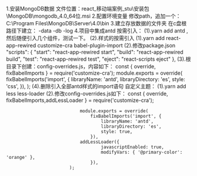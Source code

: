 1.安装MongoDB数据
	文件位置：react_移动端案例_stu\安装包\MongoDB\mongodb_4.0_64位.msi
2.配置环境变量
	修改path，追加一个：C:\Program Files\MongoDB\Server\4.0\bin
3.建立存放数据的文件夹
	在c盘根路径下建立：
		-data
			-db
			-log
4.项目中集成antd
		按需引入：
						(1).yarn add antd ,然后随便引入几个组件，测试一下。
						(2).样式的按需引入
									(1).yarn add react-app-rewired customize-cra babel-plugin-import
									(2).修改package.json
												"scripts": {
														"start": "react-app-rewired start",
														"build": "react-app-rewired build",
														"test": "react-app-rewired test",
														"eject": "react-scripts eject"
													},
									(3).根目录下创建：config-overrides.js，内容如下：
												const { override, fixBabelImports } = require('customize-cra');
												module.exports = override(
													fixBabelImports('import', {
														libraryName: 'antd',
														libraryDirectory: 'es',
														style: 'css',
													}),
												);
									(4).删除引入全部antd样式的import语句
    自定义主题：
						(1).yarn add less less-loader
						(2).修改config-overrides.js如下：
								const { override, fixBabelImports,addLessLoader } = require('customize-cra');

								module.exports = override(
									fixBabelImports('import', {
										libraryName: 'antd',
										libraryDirectory: 'es',
										style: true,
									}),
								addLessLoader({
										javascriptEnabled: true,
										modifyVars: { '@primary-color': 'orange' },
									}),
							);
